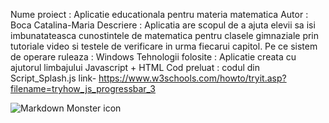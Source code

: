 Nume proiect : Aplicatie educationala pentru materia matematica
Autor : Boca Catalina-Maria
Descriere : Aplicatia are scopul de a ajuta elevii sa isi imbunatateasca cunostintele de matematica pentru clasele gimnaziale prin tutoriale video si testele de verificare in urma fiecarui capitol.
Pe ce sistem de operare ruleaza : Windows
Tehnologii folosite : Aplicatie creata cu ajutorul limbajului Javascript + HTML
Cod preluat : codul din Script_Splash.js
              link- https://www.w3schools.com/howto/tryit.asp?filename=tryhow_js_progressbar_3

<img src="screen_shot.png"
     alt="Markdown Monster icon"
     style="float: left; margin-right: 10px;" />

